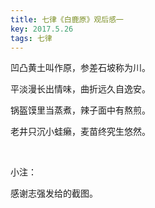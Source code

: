 ```yaml
---
title: 七律《白鹿原》观后感一
key: 2017.5.26
tags: 七律
---
```


凹凸黄土叫作原，参差石坡称为川。

平淡漫长出情味，曲折远久自逸安。

锅盔馍里当蒸煮，辣子面中有熬煎。

老井只沉小蛙癞，麦苗终究生悠然。

</br>

小注：

感谢志强发给的截图。

</br>

